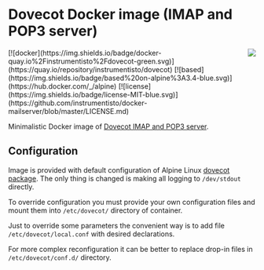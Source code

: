 Dovecot Docker image (IMAP and POP3 server) 
===========================================

<img align="right" src="http://dovecot.org/dovecot.gif">
[![docker](https://img.shields.io/badge/docker-quay.io%2Finstrumentisto%2Fdovecot-green.svg)](https://quay.io/repository/instrumentisto/dovecot)
[![based](https://img.shields.io/badge/based%20on-alpine%3A3.4-blue.svg)](https://hub.docker.com/_/alpine)
[![license](https://img.shields.io/badge/license-MIT-blue.svg)](https://github.com/instrumentisto/docker-mailserver/blob/master/LICENSE.md)

Minimalistic Docker image of [Dovecot IMAP and POP3 server](http://dovecot.org).



## Configuration

Image is provided with default configuration of Alpine Linux
[dovecot package](https://pkgs.alpinelinux.org/packages?name=dovecot). The only
thing is changed is making all logging to `/dev/stdout` directly.

To override configuration you must provide your own configuration files
and mount them into `/etc/dovecot/` directory of container.

Just to override some parameters the convenient way is to add file
`/etc/dovecot/local.conf` with desired declarations.

For more complex reconfiguration it can be better to replace drop-in files in
`/etc/dovecot/conf.d/` directory.
